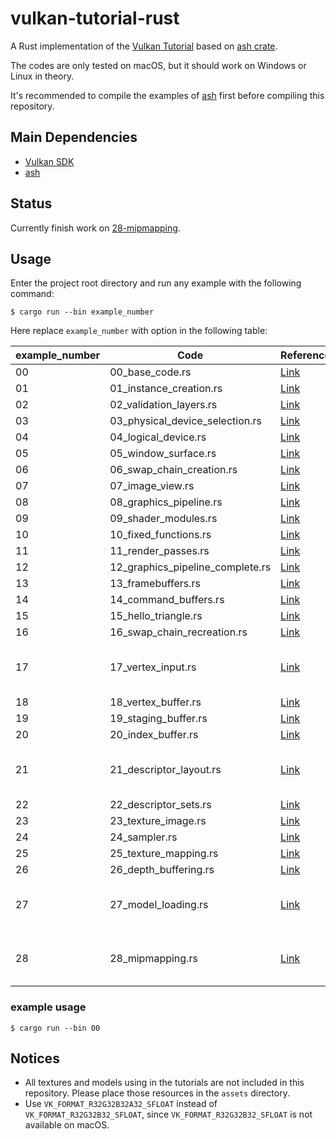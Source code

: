 # vulkan-tutorial-rust

A Rust implementation of the [Vulkan Tutorial](https://vulkan-tutorial.com) based on [ash crate](https://crates.io/crates/ash).

The codes are only tested on macOS, but it should work on Windows or Linux in theory.

It's recommended to compile the examples of [ash](https://github.com/MaikKlein/ash) first before compiling this repository.

## Main Dependencies

- [Vulkan SDK](https://vulkan.lunarg.com/sdk/home)
- [ash](https://github.com/MaikKlein/ash)

## Status

Currently finish work on [28-mipmapping](https://vulkan-tutorial.com/Generating_Mipmaps).

## Usage

Enter the project root directory and run any example with the following command:

```shell
$ cargo run --bin example_number
```

Here replace `example_number` with option in the following table:

| example_number | Code                             | Reference                                                    | Note                                |
| -------------- | -------------------------------- | ------------------------------------------------------------ | ----------------------------------- |
| 00             | 00_base_code.rs                  | [Link](https://vulkan-tutorial.com/Drawing_a_triangle/Setup/Base_code) |                                     |
| 01             | 01_instance_creation.rs          | [Link](https://vulkan-tutorial.com/Drawing_a_triangle/Setup/Instance) |                                     |
| 02             | 02_validation_layers.rs          | [Link](https://vulkan-tutorial.com/Drawing_a_triangle/Setup/Validation_layers) |                                     |
| 03             | 03_physical_device_selection.rs  | [Link](https://vulkan-tutorial.com/Drawing_a_triangle/Setup/Physical_devices_and_queue_families) |                                     |
| 04             | 04_logical_device.rs             | [Link](https://vulkan-tutorial.com/Drawing_a_triangle/Setup/Logical_device_and_queues) |                                     |
| 05             | 05_window_surface.rs             | [Link](https://vulkan-tutorial.com/Drawing_a_triangle/Presentation/Window_surface) |                                     |
| 06             | 06_swap_chain_creation.rs        | [Link](https://vulkan-tutorial.com/Drawing_a_triangle/Presentation/Swap_chain) |                                     |
| 07             | 07_image_view.rs                 | [Link](https://vulkan-tutorial.com/Drawing_a_triangle/Presentation/Image_views) |                                     |
| 08             | 08_graphics_pipeline.rs          | [Link](https://vulkan-tutorial.com/Drawing_a_triangle/Graphics_pipeline_basics) |                                     |
| 09             | 09_shader_modules.rs             | [Link](https://vulkan-tutorial.com/Drawing_a_triangle/Graphics_pipeline_basics/Shader_modules) |                                     |
| 10             | 10_fixed_functions.rs            | [Link](https://vulkan-tutorial.com/Drawing_a_triangle/Graphics_pipeline_basics/Fixed_functions) |                                     |
| 11             | 11_render_passes.rs              | [Link](https://vulkan-tutorial.com/Drawing_a_triangle/Graphics_pipeline_basics/Render_passes) |                                     |
| 12             | 12_graphics_pipeline_complete.rs | [Link](https://vulkan-tutorial.com/Drawing_a_triangle/Graphics_pipeline_basics/Conclusion) |                                     |
| 13             | 13_framebuffers.rs               | [Link](https://vulkan-tutorial.com/Drawing_a_triangle/Drawing/Framebuffers) |                                     |
| 14             | 14_command_buffers.rs            | [Link](https://vulkan-tutorial.com/Drawing_a_triangle/Drawing/Command_buffers) |                                     |
| 15             | 15_hello_triangle.rs             | [Link](https://vulkan-tutorial.com/Drawing_a_triangle/Drawing/Rendering_and_presentation) |                                     |
| 16             | 16_swap_chain_recreation.rs      | [Link](https://vulkan-tutorial.com/Drawing_a_triangle/Swap_chain_recreation) |                                     |
| 17             | 17_vertex_input.rs               | [Link](https://vulkan-tutorial.com/Vertex_buffers/Vertex_input_description) | The Validation Layer will complain. |
| 18             | 18_vertex_buffer.rs              | [Link](https://vulkan-tutorial.com/Vertex_buffers/Vertex_buffer_creation) |                                     |
| 19             | 19_staging_buffer.rs             | [Link](https://vulkan-tutorial.com/Vertex_buffers/Staging_buffer) |                                     |
| 20             | 20_index_buffer.rs               | [Link](https://vulkan-tutorial.com/Vertex_buffers/Index_buffer) |                                     |
| 21             | 21_descriptor_layout.rs          | [Link](https://vulkan-tutorial.com/Uniform_buffers/Descriptor_layout_and_buffer) | The Validation Layer will complain. |
| 22             | 22_descriptor_sets.rs            | [Link](https://vulkan-tutorial.com/Uniform_buffers/Descriptor_pool_and_sets) |                                     |
| 23             | 23_texture_image.rs              | [Link](https://vulkan-tutorial.com/Texture_mapping/Images)   |                                     |
| 24             | 24_sampler.rs                    | [Link](https://vulkan-tutorial.com/Texture_mapping/Image_view_and_sampler) |                                     |
| 25             | 25_texture_mapping.rs            | [Link](https://vulkan-tutorial.com/Texture_mapping/Combined_image_sampler) |                                     |
| 26             | 26_depth_buffering.rs            | [Link](https://vulkan-tutorial.com/Depth_buffering)          |                                     |
| 27             | 27_model_loading.rs              | [Link](https://vulkan-tutorial.com/Loading_models)           | Test this example in release mode.  |
| 28             | 28_mipmapping.rs                 | [Link](https://vulkan-tutorial.com/Generating_Mipmaps)       | Test this example in release mode.  |

### example usage

```
$ cargo run --bin 00
```

## Notices

- All textures and models using in the tutorials are not included in this repository. Please place those resources in the `assets` directory.
- Use `VK_FORMAT_R32G32B32A32_SFLOAT` instead of `VK_FORMAT_R32G32B32_SFLOAT`, since `VK_FORMAT_R32G32B32_SFLOAT` is not available on macOS.

